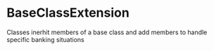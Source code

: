 # BaseClassExtension
Classes inerhit members of a base class and add members to handle specific banking situations

